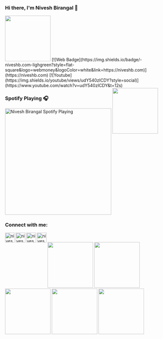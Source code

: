### Hi there, I'm Nivesh Birangal 👋
<img src='https://github.com/niveshbirangal/niveshbirangal/blob/master/source/gifs/work.gif' width="150">
[![Web Badge](https://img.shields.io/badge/-niveshb.com-lighgreen?style=flat-square&logo=webmoney&logoColor=white&link=https://niveshb.com)](https://niveshb.com)
[![Youtube](https://img.shields.io/youtube/views/udY540zICDY?style=social)](https://www.youtube.com/watch?v=udY540zICDY&t=12s)

<img align="right" src='https://github.com/niveshbirangal/niveshbirangal/blob/master/source/gifs/song.gif' width="150">

### Spotify Playing 🎧
[<img src="https://spotifynowplaying.vercel.app/api/spotify-playing" alt="Nivesh Birangal Spotify Playing" width="350" />](https://open.spotify.com/user/niveshbirangal)

### Connect with me:

[<img align="left" alt="niveshb.com" width="32px" src="https://raw.githubusercontent.com/niveshbirangal/niveshbirangal/master/source/website.svg"/>][website]
[<img align="left" alt="niveshbirangal | LinkedIn" width="32px" src="https://raw.githubusercontent.com/niveshbirangal/niveshbirangal/master/source/linkedin.svg"/>][linkedin]
[<img align="left" alt="niveshbirangal | Instagram" width="32px" src="https://raw.githubusercontent.com/niveshbirangal/niveshbirangal/master/source/instagram.svg"/>][instagram]
[<img align="left" alt="niveshbirangal | YouTube" width="32px" src="https://raw.githubusercontent.com/niveshbirangal/niveshbirangal/master/source/youtube.svg"/>][youtube]
<br>
<div align="left">
<img src='https://github.com/niveshbirangal/niveshbirangal/blob/master/source/gifs/one.gif' width="150">
<img src='https://github.com/niveshbirangal/niveshbirangal/blob/master/source/gifs/one.gif' width="150">
<img src='https://github.com/niveshbirangal/niveshbirangal/blob/master/source/gifs/one.gif' width="150">
<img src='https://github.com/niveshbirangal/niveshbirangal/blob/master/source/gifs/one.gif' width="150">
<img src='https://github.com/niveshbirangal/niveshbirangal/blob/master/source/gifs/one.gif' width="150">

</div>


    




[website]: https://niveshb.com
[youtube]: https://www.youtube.com/channel/UCpwUP_HiOyG_GHluWpQK59g?view_as=subscriber
[instagram]: https://instagram.com/neobirangal
[linkedin]: https://linkedin.com/in/niveshbirangal
